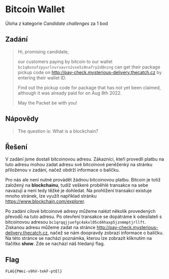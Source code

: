 # Bitcoin Wallet
Úloha z kategorie *Candidate challenges* za 1 bod

## Zadání

> Hi, promising candidate,
>
> our customers paying by bitcoin to our wallet `bc1q8vnufzpyurlnvrxavrn2vxe5z0nafrp2d8nzng` can get their package pickup code on http://pay-check.mysterious-delivery.thecatch.cz by entering their wallet ID.
>
> Find out the pickup code for package that has not yet been claimed, although it was already paid for on Aug 8th 2022.
>
> May the Packet be with you!

## Nápovědy

> The question is: What is a blockchain?

## Řešení

V zadání jsme dostali bitcoinovou adresu. Zákazníci, kteří provedli platbu na tuto adresu mohou zadat adresu své bitcoinové peněženký na stránku přiloženou v zadání, načež obdrží informace o balíčku.

Pro nás ale není nutné provádět žádnou bitcoinovou platbu. Bitcoin je totiž založený na **blockchainu**, tudíž veškeré proběhlé transakce na sebe navazují a není tedy těžké je dohledat. Na prohlížení transakcí existuje mnoho stránek, lze využít například stránku https://www.blockchain.com/explorer.

Po zadání cílové bitcoinové adresy můžeme nalézt několik provedených převodů na tuto adresu. Po otevření transakce se dopátráme k odesílateli s bitcoinovou adresou `bc1qrqqjjuefgc4akxl05cd4haxp5jznmmptjrllft`. Získanou adresu můžeme zadat na stránce http://pay-check.mysterious-delivery.thecatch.cz, načež se nám doopravdy zobrazí informace o balíčku. Na této stránce se nachází poznámka, kterou lze zobrazit kliknutím na tlačítko **show**. Zde se nachází náš hledaný flag.

## Flag
`FLAG{PWei-v9hV-tekF-ptEl}`